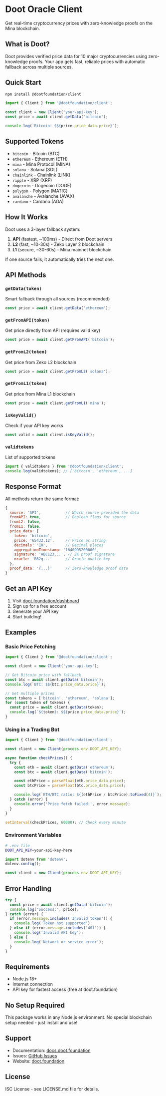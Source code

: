 # Doot Oracle Client

Get real-time cryptocurrency prices with zero-knowledge proofs on the Mina blockchain.

## What is Doot?

Doot provides verified price data for 10 major cryptocurrencies using zero-knowledge proofs. Your app gets fast, reliable prices with automatic fallback across multiple sources.

## Quick Start

```bash
npm install @dootfoundation/client
```

```javascript
import { Client } from '@dootfoundation/client';

const client = new Client('your-api-key');
const price = await client.getData('bitcoin');

console.log(`Bitcoin: $${price.price_data.price}`);
```

## Supported Tokens

- `bitcoin` - Bitcoin (BTC)
- `ethereum` - Ethereum (ETH)
- `mina` - Mina Protocol (MINA)
- `solana` - Solana (SOL)
- `chainlink` - Chainlink (LINK)
- `ripple` - XRP (XRP)
- `dogecoin` - Dogecoin (DOGE)
- `polygon` - Polygon (MATIC)
- `avalanche` - Avalanche (AVAX)
- `cardano` - Cardano (ADA)

## How It Works

Doot uses a 3-layer fallback system:

1. **API** (fastest, ~100ms) - Direct from Doot servers
2. **L2** (fast, ~10-30s) - Zeko Layer 2 blockchain
3. **L1** (secure, ~30-60s) - Mina mainnet blockchain

If one source fails, it automatically tries the next one.

## API Methods

### `getData(token)`
Smart fallback through all sources (recommended)
```javascript
const price = await client.getData('ethereum');
```

### `getFromAPI(token)`
Get price directly from API (requires valid key)
```javascript
const price = await client.getFromAPI('bitcoin');
```

### `getFromL2(token)`
Get price from Zeko L2 blockchain
```javascript
const price = await client.getFromL2('solana');
```

### `getFromL1(token)`
Get price from Mina L1 blockchain
```javascript
const price = await client.getFromL1('mina');
```

### `isKeyValid()`
Check if your API key works
```javascript
const valid = await client.isKeyValid();
```

### `validtokens`
List of supported tokens
```javascript
import { validtokens } from '@dootfoundation/client';
console.log(validtokens); // ['bitcoin', 'ethereum', ...]
```

## Response Format

All methods return the same format:

```javascript
{
  source: 'API',           // Which source provided the data
  fromAPI: true,           // Boolean flags for source
  fromL2: false,
  fromL1: false,
  price_data: {
    token: 'bitcoin',
    price: '65432.12',     // Price as string
    decimals: '10',        // Decimal places
    aggregationTimestamp: '1640995200000',
    signature: 'ABC123...', // ZK proof signature
    oracle: 'B62q...'      // Oracle public key
  },
  proof_data: '{...}'      // Zero-knowledge proof data
}
```

## Get an API Key

1. Visit [doot.foundation/dashboard](https://doot.foundation/dashboard)
2. Sign up for a free account
3. Generate your API key
4. Start building!

## Examples

### Basic Price Fetching
```javascript
import { Client } from '@dootfoundation/client';

const client = new Client('your-api-key');

// Get Bitcoin price with fallback
const btc = await client.getData('bitcoin');
console.log(`BTC: $${btc.price_data.price}`);

// Get multiple prices
const tokens = ['bitcoin', 'ethereum', 'solana'];
for (const token of tokens) {
  const price = await client.getData(token);
  console.log(`${token}: $${price.price_data.price}`);
}
```

### Using in a Trading Bot
```javascript
import { Client } from '@dootfoundation/client';

const client = new Client(process.env.DOOT_API_KEY);

async function checkPrices() {
  try {
    const eth = await client.getData('ethereum');
    const btc = await client.getData('bitcoin');

    const ethPrice = parseFloat(eth.price_data.price);
    const btcPrice = parseFloat(btc.price_data.price);

    console.log(`ETH/BTC ratio: ${(ethPrice / btcPrice).toFixed(4)}`);
  } catch (error) {
    console.error('Price fetch failed:', error.message);
  }
}

setInterval(checkPrices, 60000); // Check every minute
```

### Environment Variables
```bash
# .env file
DOOT_API_KEY=your-api-key-here
```

```javascript
import dotenv from 'dotenv';
dotenv.config();

const client = new Client(process.env.DOOT_API_KEY);
```

## Error Handling

```javascript
try {
  const price = await client.getData('bitcoin');
  console.log('Success:', price);
} catch (error) {
  if (error.message.includes('Invalid token')) {
    console.log('Token not supported');
  } else if (error.message.includes('401')) {
    console.log('Invalid API key');
  } else {
    console.log('Network or service error');
  }
}
```

## Requirements

- Node.js 18+
- Internet connection
- API key for fastest access (free at doot.foundation)

## No Setup Required

This package works in any Node.js environment. No special blockchain setup needed - just install and use!

## Support

- Documentation: [docs.doot.foundation](https://docs.doot.foundation)
- Issues: [GitHub Issues](https://github.com/Doot-Foundation/npm/issues)
- Website: [doot.foundation](https://doot.foundation)

## License

ISC License - see LICENSE.md file for details.